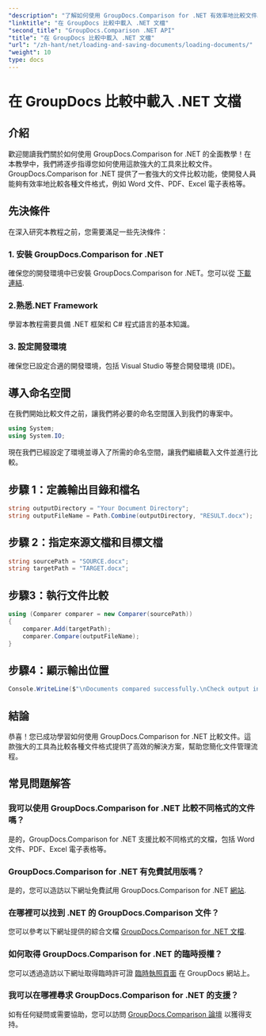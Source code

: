 ```yaml
---
"description": "了解如何使用 GroupDocs.Comparison for .NET 有效率地比較文件。簡化您的文件管理流程。"
"linktitle": "在 GroupDocs 比較中載入 .NET 文檔"
"second_title": "GroupDocs.Comparison .NET API"
"title": "在 GroupDocs 比較中載入 .NET 文檔"
"url": "/zh-hant/net/loading-and-saving-documents/loading-documents/"
"weight": 10
type: docs
---
```

# 在 GroupDocs 比較中載入 .NET 文檔

## 介紹
歡迎閱讀我們關於如何使用 GroupDocs.Comparison for .NET 的全面教學！在本教學中，我們將逐步指導您如何使用這款強大的工具來比較文件。 GroupDocs.Comparison for .NET 提供了一套強大的文件比較功能，使開發人員能夠有效率地比較各種文件格式，例如 Word 文件、PDF、Excel 電子表格等。
## 先決條件
在深入研究本教程之前，您需要滿足一些先決條件：
### 1. 安裝 GroupDocs.Comparison for .NET
確保您的開發環境中已安裝 GroupDocs.Comparison for .NET。您可以從 [下載連結](https://releases。groupdocs.com/comparison/net/).
### 2.熟悉.NET Framework
學習本教程需要具備 .NET 框架和 C# 程式語言的基本知識。
### 3. 設定開發環境
確保您已設定合適的開發環境，包括 Visual Studio 等整合開發環境 (IDE)。

## 導入命名空間
在我們開始比較文件之前，讓我們將必要的命名空間匯入到我們的專案中。

```csharp
using System;
using System.IO;
```

現在我們已經設定了環境並導入了所需的命名空間，讓我們繼續載入文件並進行比較。
## 步驟 1：定義輸出目錄和檔名
```csharp
string outputDirectory = "Your Document Directory";
string outputFileName = Path.Combine(outputDirectory, "RESULT.docx");
```
## 步驟 2：指定來源文檔和目標文檔
```csharp
string sourcePath = "SOURCE.docx";
string targetPath = "TARGET.docx";
```
## 步驟3：執行文件比較
```csharp
using (Comparer comparer = new Comparer(sourcePath))
{
    comparer.Add(targetPath);
    comparer.Compare(outputFileName);
}
```
## 步驟4：顯示輸出位置
```csharp
Console.WriteLine($"\nDocuments compared successfully.\nCheck output in {outputDirectory}.");
```

## 結論
恭喜！您已成功學習如何使用 GroupDocs.Comparison for .NET 比較文件。這款強大的工具為比較各種文件格式提供了高效的解決方案，幫助您簡化文件管理流程。
## 常見問題解答
### 我可以使用 GroupDocs.Comparison for .NET 比較不同格式的文件嗎？
是的，GroupDocs.Comparison for .NET 支援比較不同格式的文檔，包括 Word 文件、PDF、Excel 電子表格等。
### GroupDocs.Comparison for .NET 有免費試用版嗎？
是的，您可以造訪以下網址免費試用 GroupDocs.Comparison for .NET [網站](https://releases。groupdocs.com/).
### 在哪裡可以找到 .NET 的 GroupDocs.Comparison 文件？
您可以參考以下網址提供的綜合文檔 [GroupDocs.Comparison for .NET 文檔](https://tutorials。groupdocs.com/comparison/net/).
### 如何取得 GroupDocs.Comparison for .NET 的臨時授權？
您可以透過造訪以下網址取得臨時許可證 [臨時執照頁面](https://purchase.groupdocs.com/temporary-license/) 在 GroupDocs 網站上。
### 我可以在哪裡尋求 GroupDocs.Comparison for .NET 的支援？
如有任何疑問或需要協助，您可以訪問 [GroupDocs.Comparison 論壇](https://forum.groupdocs.com/c/comparison/12) 以獲得支持。